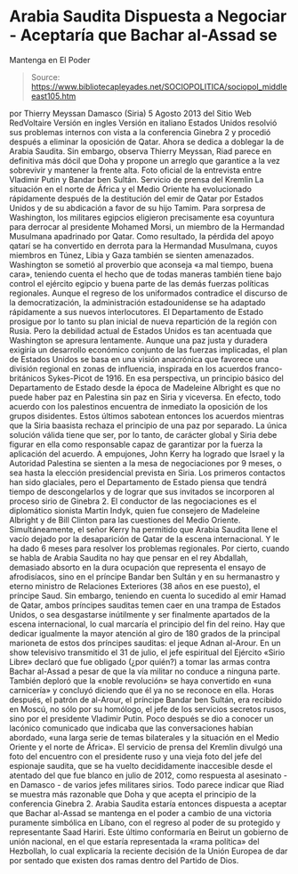 # Arabia Saudita Dispuesta a Negociar - Aceptaría que Bachar al-Assad se 
Mantenga en El Poder

> Source: https://www.bibliotecapleyades.net/SOCIOPOLITICA/sociopol_middleeast105.htm

por Thierry Meyssan
Damasco (Siria)
5 Agosto 2013
del Sitio Web
RedVoltaire
Versión en ingles
Versión en italiano
Estados Unidos
resolvió sus problemas internos con vista a la
conferencia Ginebra 2 y procedió después a eliminar
la oposición de Qatar. Ahora se dedica a doblegar la
de Arabia Saudita.
Sin embargo, observa
Thierry Meyssan, Riad parece en definitiva más dócil
que Doha y propone un arreglo que garantice a la vez
sobrevivir y mantener la frente alta.
Foto oficial de la
entrevista entre Vladimir Putin y Bandar ben Sultán.
Servicio de prensa del
Kremlin
La situación en el norte de África y el Medio
Oriente ha evolucionado rápidamente después de la destitución del emir de
Qatar por Estados Unidos y de su abdicación a favor de su hijo Tamim.
Para sorpresa de Washington, los militares
egipcios eligieron precisamente esa coyuntura para derrocar al presidente
Mohamed Morsi, un miembro de
la Hermandad Musulmana apadrinado por
Qatar. Como resultado, la pérdida del apoyo qatarí se ha convertido en
derrota para la Hermandad Musulmana, cuyos miembros en Túnez, Libia y Gaza
también se sienten amenazados.
Washington se sometió al proverbio que aconseja «a mal tiempo, buena cara»,
teniendo cuenta el hecho que de todas maneras también tiene bajo control el
ejército egipcio y buena parte de las demás fuerzas políticas regionales.
Aunque el regreso de los uniformados contradice el discurso de la
democratización, la administración estadounidense se ha adaptado rápidamente
a sus nuevos interlocutores.
El Departamento de Estado prosigue por lo tanto su plan inicial de nueva
repartición de la región con Rusia.
Pero la debilidad actual de Estados Unidos es
tan acentuada que Washington se apresura lentamente. Aunque una paz justa y
duradera exigiría un desarrollo económico conjunto de las fuerzas implicadas,
el plan de Estados Unidos se basa en una visión anacrónica que favorece una
división regional en zonas de influencia, inspirada en los acuerdos
franco-británicos Sykes-Picot de 1916.
En esa perspectiva, un principio básico del Departamento de Estado desde la
época de Madeleine Albright es que no puede haber paz en Palestina
sin paz en Siria y viceversa.
En efecto, todo acuerdo con los palestinos
encuentra de inmediato la oposición de los grupos disidentes. Estos últimos
sabotean entonces los acuerdos mientras que la Siria baasista rechaza el
principio de una paz por separado.
La única solución válida tiene que ser, por lo
tanto, de carácter global y Siria debe figurar en ella como responsable
capaz de garantizar por la fuerza la aplicación del acuerdo.
A empujones, John Kerry ha logrado que Israel y la Autoridad
Palestina se sienten a la mesa de negociaciones por 9 meses, o sea hasta la
elección presidencial prevista en Siria. Los primeros contactos han sido
glaciales, pero el Departamento de Estado piensa que tendrá tiempo de
descongelarlos y de lograr que sus invitados se incorporen al proceso sirio
de Ginebra 2.
El conductor de las negociaciones es el
diplomático sionista Martin Indyk, quien fue consejero de Madeleine
Albright y de Bill Clinton para las cuestiones del Medio Oriente.
Simultáneamente, el señor Kerry ha permitido que Arabia Saudita llene el
vacío dejado por la desaparición de Qatar de la escena internacional. Y le
ha dado 6 meses para resolver los problemas regionales.
Por cierto, cuando se habla de Arabia Saudita no
hay que pensar en el rey Abdallah, demasiado absorto en la dura ocupación
que representa el ensayo de afrodisíacos, sino en el príncipe Bandar ben
Sultán y en su hermanastro y eterno ministro de Relaciones Exteriores
(38 años en ese puesto), el príncipe Saud.
Sin embargo, teniendo en cuenta lo sucedido al
emir Hamad de Qatar, ambos
príncipes sauditas temen caer en una trampa de Estados Unidos, o sea
desgastarse inútilmente y ser finalmente apartados de la escena
internacional, lo cual marcaría el principio del fin del reino.
Hay que dedicar igualmente la mayor atención al giro de 180 grados de la
principal marioneta de estos dos príncipes sauditas: el jeque Adnan al-Arour.
En un show televisivo transmitido el 31 de julio,
el jefe espiritual del Ejército «Sirio Libre» declaró que fue obligado (¿por
quién?) a tomar las armas contra Bachar al-Assad a pesar de que la vía
militar no conduce a ninguna parte.
También deploró que la «noble revolución» se
haya convertido en «una carnicería» y concluyó diciendo que él ya no se
reconoce en ella.
Horas después, el patrón de al-Arour, el príncipe Bandar ben Sultán, era
recibido en Moscú, no sólo por su homólogo, el jefe de los servicios
secretos rusos, sino por el presidente Vladimir Putin.
Poco después se dio a conocer un lacónico
comunicado que indicaba que las conversaciones habían abordado,
«una larga serie de temas bilaterales y la
situación en el Medio Oriente y el norte de África».
El servicio de prensa del Kremlin divulgó una
foto del encuentro con el presidente ruso y una vieja foto del jefe del
espionaje saudita, que se ha vuelto decididamente inaccesible desde el
atentado del que fue blanco en julio de 2012, como respuesta al asesinato -
en Damasco - de varios jefes militares sirios.
Todo parece indicar que Riad se muestra más razonable que Doha y que acepta
el principio de la conferencia Ginebra 2.
Arabia Saudita estaría entonces dispuesta a
aceptar que Bachar al-Assad se mantenga en el poder a cambio
de una victoria puramente simbólica en Líbano, con el regreso al poder de su
protegido y representante Saad Hariri.
Este último conformaría en Beirut un gobierno de
unión nacional, en el que estaría representada la «rama política» del
Hezbollah, lo cual explicaría la reciente decisión de la Unión Europea de
dar por sentado que existen dos ramas dentro del Partido de Dios.
